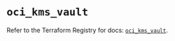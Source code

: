 # `oci_kms_vault`

Refer to the Terraform Registry for docs: [`oci_kms_vault`](https://registry.terraform.io/providers/hashicorp/oci/7.19.0/docs/resources/kms_vault).
